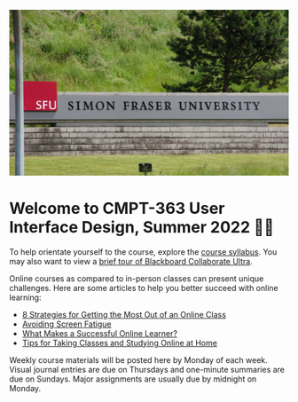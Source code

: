 ![SFU](images/14629783776_f406f0c922_k.jpg ':class=banner-image')

# Welcome to CMPT-363 User Interface Design, Summer 2022 👋🏼

To help orientate yourself to the course, explore the [course syllabus](https://canvas.sfu.ca/courses/76289/assignments/syllabus). You may also want to view a [brief tour of Blackboard Collaborate Ultra](https://www.youtube.com/watch?v=6SKSODqUeWg).

Online courses as compared to in-person classes can present unique challenges. Here are some articles to help you better succeed with online learning:

* [8 Strategies for Getting the Most Out of an Online Class](https://www.northeastern.edu/graduate/blog/tips-for-taking-online-classes/)
* [Avoiding Screen Fatigue](https://mbhub.ca/development/avoiding-screen-fatigue/)
* [What Makes a Successful Online Learner?](https://careerwise.minnstate.edu/education/successonline.html)
* [Tips for Taking Classes and Studying Online at Home](https://www.ualberta.ca/current-students/academic-success-centre/resources/working-online.html)

Weekly course materials will be posted here by Monday of each week. Visual journal entries are due on Thursdays and one-minute summaries are due on Sundays. Major assignments are usually due by midnight on Monday.
